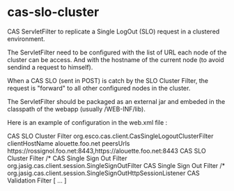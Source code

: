 cas-slo-cluster
===============

CAS ServletFilter to replicate a Single LogOut (SLO) request in a clustered environment.

The ServletFilter need to be configured with the list of URL each node of the cluster can be access.
And with the hostname of the current node (to avoid sendind a request to himself).

When a CAS SLO (sent in POST) is catch by the SLO Cluster Filter, the request is "forward" 
to all other configured nodes in the cluster.

The ServletFilter should be packaged as an external jar and embeded in the classpath 
of the webapp (usually /WEB-INF/lib).

Here is an example of configuration in the web.xml file :

<filter>
  <filter-name>CAS SLO Cluster Filter</filter-name>
  <filter-class>org.esco.cas.client.CasSingleLogoutClusterFilter</filter-class>
  <init-param>
    <param-name>clientHostName</param-name>
    <param-value>alouette.foo.net</param-value>
  </init-param>
  <init-param>
    <param-name>peersUrls</param-name>
    <param-value>https://rossignol.foo.net:8443,https://alouette.foo.net:8443</param-value>
  </init-param>
</filter>

<filter-mapping>
  <filter-name>CAS SLO Cluster Filter</filter-name>
  <url-pattern>/*</url-pattern>
</filter-mapping>

<filter>
  <filter-name>CAS Single Sign Out Filter</filter-name>
  <filter-class>org.jasig.cas.client.session.SingleSignOutFilter</filter-class>
</filter>

<filter-mapping>
  <filter-name>CAS Single Sign Out Filter</filter-name>
  <url-pattern>/*</url-pattern>
</filter-mapping>

<listener>
<listen er-class>org.jasig.cas.client.session.SingleSignOutHttpSessionListener</listener-class>
</listener>

<filter>
  <filter-name>CAS Validation Filter</filter-name>
  [ ... ]
</filter-mapping>
